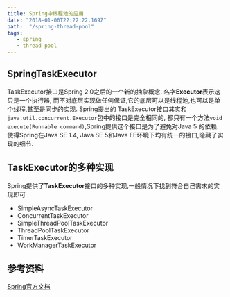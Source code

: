 ```yaml
---
title: Spring中线程池的应用
date: "2018-01-06T22:22:22.169Z"
path:  "/spring-thread-pool"
tags:
   - spring
   - thread pool
---
```


## Spring**TaskExecutor**
TaskExecutor接口是Spring 2.0之后的一个新的抽象概念. 名字**Executor**表示这只是一个执行器,
而不对底层实现做任何保证,它的底层可以是线程池,也可以是单个线程,甚至是同步的实现. Spring提出的
TaskExecutor接口其实和```java.util.concurrent.Executor```包中的接口是完全相同的,
都只有一个方法```void execute(Runnable command)```,Spring提供这个接口是为了避免对Java 5
的依赖. 使得Spring在Java SE 1.4, Java SE 5和Java EE环境下均有统一的接口,隐藏了实现的细节.

## TaskExecutor的多种实现
Spring提供了**TaskExecutor**接口的多种实现,一般情况下找到符合自己需求的实现即可

* SimpleAsyncTaskExecutor
* ConcurrentTaskExecutor
* SimpleThreadPoolTaskExecutor
* ThreadPoolTaskExecutor
* TimerTaskExecutor
* WorkManagerTaskExecutor

## 参考资料
[Spring官方文档](https://docs.spring.io/autorepo/docs/spring-framework/3.2.x/spring-framework-reference/html/scheduling.html)